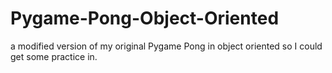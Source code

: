 # Pygame-Pong-Object-Oriented
a modified version of my original Pygame Pong in object oriented so I could get some practice in. 


